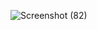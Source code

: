 ![Screenshot (82)](https://user-images.githubusercontent.com/80597076/120243873-bd700a80-c279-11eb-8cf1-9d43c6ee4f54.png)
